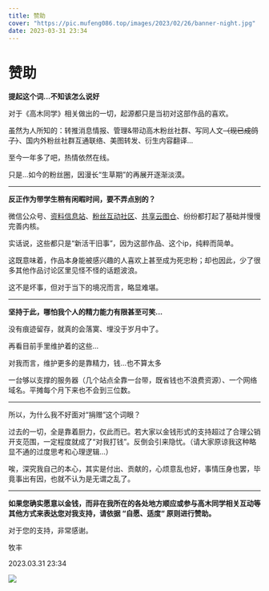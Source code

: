 ```yaml
---
title: 赞助
cover: "https://pic.mufeng086.top/images/2023/02/26/banner-night.jpg"
date: 2023-03-31 23:34
---
```


# 赞助

**提起这个词...不知该怎么说好**



对于《高木同学》相关做出的一切，起源都只是当初对这部作品的喜欢。

虽然为人所知的：转推消息情报、管理&带动高木粉丝社群、写同人文~~（现已成鸽子）~~、国内外粉丝社群互通联络、美图转发、衍生内容翻译...

至今一年多了吧，热情依然在线。

只是...如今的粉丝圈，因漫长“生草期”的再展开逐渐淡漠。<br/>

***

**反正作为带学生稍有闲暇时间，要不弄点别的？**

微信公众号、[资料信息站](https:takagi3.cn)、[粉丝互动社区](https://club.takagi3.cn)、[共享云图仓](https://shareimg.takagi3.cn)、纷纷都打起了基础并慢慢完善内核。



实话说，这些都只是“新活干旧事”，因为这部作品、这个ip，纯粹而简单。

这既意味着，作品本身能被感兴趣的人喜欢上甚至成为死忠粉；却也因此，少了很多其他作品讨论区里见怪不怪的话题波浪。

这不是坏事，但对于当下的境况而言，略显难堪。<br/>

***

**坚持于此，哪怕我个人的精力能力有限甚至可笑...**


没有痕迹留存，就真的会落寞、埋没于岁月中了。


再看目前手里维护着的这些...

对我而言，维护更多的是靠精力，钱...也不算太多

一台够以支撑的服务器（几个站点全靠一台带，既省钱也不浪费资源）、一个网络域名。平摊每个月下来也不会到三位数。

***

所以，为什么我不好面对“捐赠”这个词眼？

过去的一切，全是靠着厨力，仅此而已。若大家以金钱形式的支持超过了合理公销开支范围，一定程度就成了“对我打钱”。反倒会引来隐忧。（请大家原谅我这种略显不通的过度思考和心理逻辑...）

唉，深究我自己的本心，其实是付出、贡献的，心烦意乱也好，事情压身也罢，毕竟事出有因，也就不认为是无谓之乱了。<br/>


***

**如果您确实愿意以金钱，而非在我所在的各处地方顺应或参与高木同学相关互动等其他方式来表达您对我支持，请依据 “自愿、适度“ 原则进行赞助。**

对于您的支持，非常感谢。

牧丰

2023.03.31 23:34


![](https://pic.mufeng086.top/images/2023/03/19/QR-code.png)
